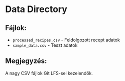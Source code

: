 # Data Directory

## Fájlok:
- `processed_recipes.csv` - Feldolgozott recept adatok
- `sample_data.csv` - Teszt adatok

## Megjegyzés:
A nagy CSV fájlok Git LFS-sel kezelendők.
